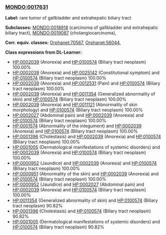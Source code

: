 
### [MONDO:0017631](http://purl.obolibrary.org/obo/MONDO_0017631)
**Label:** rare tumor of gallbladder and extrahepatic biliary tract

**Subclasses:** [MONDO:0018918](http://purl.obolibrary.org/obo/MONDO_0018918) (carcinoma of gallbladder and extrahepatic biliary tract), [MONDO:0019087](http://purl.obolibrary.org/obo/MONDO_0019087) (cholangiocarcinoma), 

**Corr. equiv. classes:** [Orphanet:70567](http://www.orpha.net/ORDO/Orphanet_70567), [Orphanet:56044](http://www.orpha.net/ORDO/Orphanet_56044), 

**Class expressions from DL-Learner:**

- [HP:0002039](http://purl.obolibrary.org/obo/HP_0002039) (Anorexia) and [HP:0100574](http://purl.obolibrary.org/obo/HP_0100574) (Biliary tract neoplasm) 100.00%
- [HP:0002039](http://purl.obolibrary.org/obo/HP_0002039) (Anorexia) and [HP:0025142](http://purl.obolibrary.org/obo/HP_0025142) (Constitutional symptom) and [HP:0100574](http://purl.obolibrary.org/obo/HP_0100574) (Biliary tract neoplasm) 100.00%
- [HP:0002039](http://purl.obolibrary.org/obo/HP_0002039) (Anorexia) and [HP:0012531](http://purl.obolibrary.org/obo/HP_0012531) (Pain) and [HP:0100574](http://purl.obolibrary.org/obo/HP_0100574) (Biliary tract neoplasm) 100.00%
- [HP:0002039](http://purl.obolibrary.org/obo/HP_0002039) (Anorexia) and [HP:0011354](http://purl.obolibrary.org/obo/HP_0011354) (Generalized abnormality of skin) and [HP:0100574](http://purl.obolibrary.org/obo/HP_0100574) (Biliary tract neoplasm) 100.00%
- [HP:0002039](http://purl.obolibrary.org/obo/HP_0002039) (Anorexia) and [HP:0011121](http://purl.obolibrary.org/obo/HP_0011121) (Abnormality of skin morphology) and [HP:0100574](http://purl.obolibrary.org/obo/HP_0100574) (Biliary tract neoplasm) 100.00%
- [HP:0002027](http://purl.obolibrary.org/obo/HP_0002027) (Abdominal pain) and [HP:0002039](http://purl.obolibrary.org/obo/HP_0002039) (Anorexia) and [HP:0100574](http://purl.obolibrary.org/obo/HP_0100574) (Biliary tract neoplasm) 100.00%
- [HP:0001574](http://purl.obolibrary.org/obo/HP_0001574) (Abnormality of the integument) and [HP:0002039](http://purl.obolibrary.org/obo/HP_0002039) (Anorexia) and [HP:0100574](http://purl.obolibrary.org/obo/HP_0100574) (Biliary tract neoplasm) 100.00%
- [HP:0001396](http://purl.obolibrary.org/obo/HP_0001396) (Cholestasis) and [HP:0002039](http://purl.obolibrary.org/obo/HP_0002039) (Anorexia) and [HP:0100574](http://purl.obolibrary.org/obo/HP_0100574) (Biliary tract neoplasm) 100.00%
- [HP:0001005](http://purl.obolibrary.org/obo/HP_0001005) (Dermatological manifestations of systemic disorders) and [HP:0002039](http://purl.obolibrary.org/obo/HP_0002039) (Anorexia) and [HP:0100574](http://purl.obolibrary.org/obo/HP_0100574) (Biliary tract neoplasm) 100.00%
- [HP:0000952](http://purl.obolibrary.org/obo/HP_0000952) (Jaundice) and [HP:0002039](http://purl.obolibrary.org/obo/HP_0002039) (Anorexia) and [HP:0100574](http://purl.obolibrary.org/obo/HP_0100574) (Biliary tract neoplasm) 100.00%
- [HP:0000951](http://purl.obolibrary.org/obo/HP_0000951) (Abnormality of the skin) and [HP:0002039](http://purl.obolibrary.org/obo/HP_0002039) (Anorexia) and [HP:0100574](http://purl.obolibrary.org/obo/HP_0100574) (Biliary tract neoplasm) 100.00%
- [HP:0000952](http://purl.obolibrary.org/obo/HP_0000952) (Jaundice) and [HP:0002027](http://purl.obolibrary.org/obo/HP_0002027) (Abdominal pain) and [HP:0002039](http://purl.obolibrary.org/obo/HP_0002039) (Anorexia) and [HP:0100574](http://purl.obolibrary.org/obo/HP_0100574) (Biliary tract neoplasm) 100.00%
- [HP:0011354](http://purl.obolibrary.org/obo/HP_0011354) (Generalized abnormality of skin) and [HP:0100574](http://purl.obolibrary.org/obo/HP_0100574) (Biliary tract neoplasm) 90.82%
- [HP:0001396](http://purl.obolibrary.org/obo/HP_0001396) (Cholestasis) and [HP:0100574](http://purl.obolibrary.org/obo/HP_0100574) (Biliary tract neoplasm) 90.82%
- [HP:0001005](http://purl.obolibrary.org/obo/HP_0001005) (Dermatological manifestations of systemic disorders) and [HP:0100574](http://purl.obolibrary.org/obo/HP_0100574) (Biliary tract neoplasm) 90.82%



